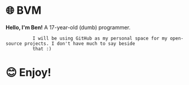 # 🌐 BVM
**Hello, I'm Ben!** A 17-year-old (dumb) programmer. 


              I will be using GitHub as my personal space for my open-source projects. I don't have much to say beside
              that :)


# 😊  Enjoy!            
